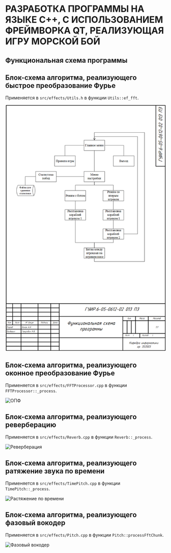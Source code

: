 # РАЗРАБОТКА ПРОГРАММЫ НА ЯЗЫКЕ С++, С ИСПОЛЬЗОВАНИЕМ ФРЕЙМВОРКА QT, РЕАЛИЗУЮЩАЯ ИГРУ МОРСКОЙ БОЙ

## Функциональная схема программы

## Блок-схема алгоритма, реализующего быстрое преобразование Фурье



Применяется в `src/effects/Utils.h` в функции `Utils::ef_fft`.

![Algorithm scheme](schemes/1.png)

## Блок-схема алгоритма, реализующего оконное преобразование Фурье

Применяется в `src/effects/FFTProcessor.cpp` в функции `FFTProcessor::_process`.

![ОПФ](https://github.com/artemious3/Fundamentals-of-algorithmization-and-programming/blob/coursework/353501/%D0%9F%D0%BE%D0%B4%D0%B3%D0%B0%D0%B9%D1%81%D0%BA%D0%B8%D0%B9%20%D0%90.%D0%90./%D0%9A%D1%83%D1%80%D1%81%D0%BE%D0%B2%D0%B0%D1%8F%20%D1%80%D0%B0%D0%B1%D0%BE%D1%82%D0%B0/schemes/schemes_stft.png)

## Блок-схема алгоритма, реализующего реверберацию

Применяется в `src/effects/Reverb.cpp` в функции `Reverb::_process`.

![Реверберация](https://github.com/artemious3/Fundamentals-of-algorithmization-and-programming/blob/coursework/353501/%D0%9F%D0%BE%D0%B4%D0%B3%D0%B0%D0%B9%D1%81%D0%BA%D0%B8%D0%B9%20%D0%90.%D0%90./%D0%9A%D1%83%D1%80%D1%81%D0%BE%D0%B2%D0%B0%D1%8F%20%D1%80%D0%B0%D0%B1%D0%BE%D1%82%D0%B0/schemes/scheme_rev.png)

## Блок-схема алгоритма, реализующего ратяжение звука по времени

Применяется в `src/effects/TimePitch.cpp` в функции `TimePitch::_process`.

![Растяжение по времени](https://github.com/artemious3/Fundamentals-of-algorithmization-and-programming/blob/coursework/353501/%D0%9F%D0%BE%D0%B4%D0%B3%D0%B0%D0%B9%D1%81%D0%BA%D0%B8%D0%B9%20%D0%90.%D0%90./%D0%9A%D1%83%D1%80%D1%81%D0%BE%D0%B2%D0%B0%D1%8F%20%D1%80%D0%B0%D0%B1%D0%BE%D1%82%D0%B0/schemes/scheme_tp.png)

## Блок-схема алгоритма, реализующего фазовый вокодер

Применяется в `src/effects/Pitch.cpp` в функции `Pitch::processFftChunk`.

![Фазовый вокодер](https://github.com/artemious3/Fundamentals-of-algorithmization-and-programming/blob/coursework/353501/%D0%9F%D0%BE%D0%B4%D0%B3%D0%B0%D0%B9%D1%81%D0%BA%D0%B8%D0%B9%20%D0%90.%D0%90./%D0%9A%D1%83%D1%80%D1%81%D0%BE%D0%B2%D0%B0%D1%8F%20%D1%80%D0%B0%D0%B1%D0%BE%D1%82%D0%B0/schemes/scheme_pv.png)
